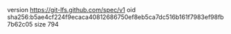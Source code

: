 version https://git-lfs.github.com/spec/v1
oid sha256:b5ae4cf224f9ecaca40812686750ef8eb5ca7dc516b161f7983ef98fb7b62c05
size 794
